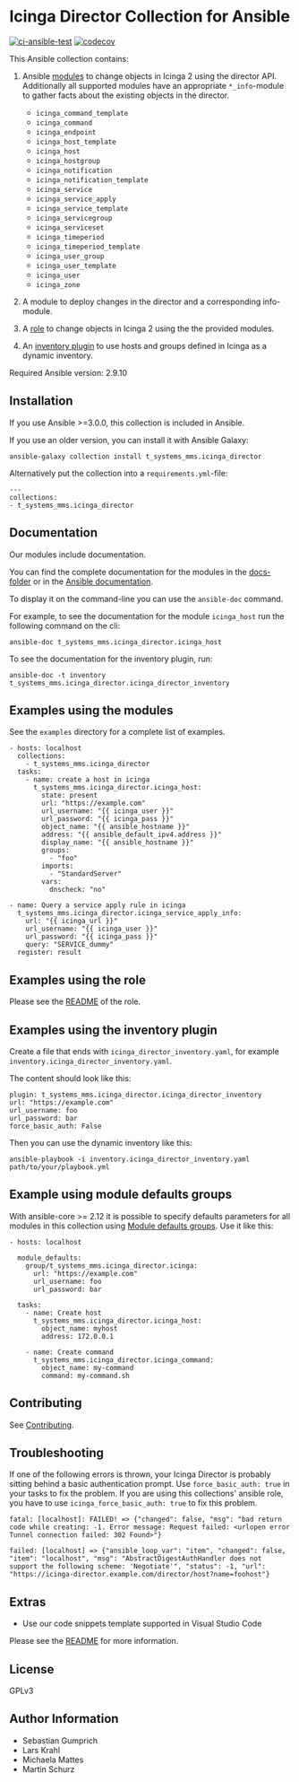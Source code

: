 # Icinga Director Collection for Ansible

[![ci-ansible-test](https://github.com/T-Systems-MMS/ansible-collection-icinga-director/workflows/ansible-test/badge.svg)](https://github.com/T-Systems-MMS/ansible-collection-icinga-director/actions?query=workflow%3Aansible-test)
[![codecov](https://codecov.io/gh/T-Systems-MMS/ansible-collection-icinga-director/branch/master/graph/badge.svg)](https://codecov.io/gh/T-Systems-MMS/ansible-collection-icinga-director)

This Ansible collection contains:

1. Ansible [modules](plugins/modules/) to change objects in Icinga 2 using the director API. 
Additionally all supported modules have an appropriate `*_info`-module to gather facts about the existing objects in the director.

    * `icinga_command_template`
    * `icinga_command`
    * `icinga_endpoint`
    * `icinga_host_template`
    * `icinga_host`
    * `icinga_hostgroup`
    * `icinga_notification`
    * `icinga_notification_template`
    * `icinga_service`
    * `icinga_service_apply`
    * `icinga_service_template`
    * `icinga_servicegroup`
    * `icinga_serviceset`
    * `icinga_timeperiod`
    * `icinga_timeperiod_template`
    * `icinga_user_group`
    * `icinga_user_template`
    * `icinga_user`
    * `icinga_zone`

2. A module to deploy changes in the director and a corresponding info-module.

3. A [role](roles/ansible_icinga/) to change objects in Icinga 2 using the the provided modules.

4. An [inventory plugin](plugins/inventory) to use hosts and groups defined in Icinga as a dynamic inventory.

Required Ansible version: 2.9.10

## Installation

If you use Ansible >=3.0.0, this collection is included in Ansible.

If you use an older version, you can install it with Ansible Galaxy:

```
ansible-galaxy collection install t_systems_mms.icinga_director
```

Alternatively put the collection into a `requirements.yml`-file:

```
---
collections:
- t_systems_mms.icinga_director
```

## Documentation

Our modules include documentation.

You can find the complete documentation for the modules in the [docs-folder](docs) or in the [Ansible documentation](<https://docs.ansible.com/ansible/latest/collections/t_systems_mms/icinga_director/index.html#plugins-in-t-systems-mms-icinga-director>).

To display it on the command-line you can use the `ansible-doc` command.

For example, to see the documentation for the module `icinga_host` run the following command on the cli:

```
ansible-doc t_systems_mms.icinga_director.icinga_host
```

To see the documentation for the inventory plugin, run:

```
ansible-doc -t inventory t_systems_mms.icinga_director.icinga_director_inventory
```

## Examples using the modules

See the `examples` directory for a complete list of examples.

```
- hosts: localhost
  collections:
    - t_systems_mms.icinga_director
  tasks:
    - name: create a host in icinga
      t_systems_mms.icinga_director.icinga_host:
        state: present
        url: "https://example.com"
        url_username: "{{ icinga_user }}"
        url_password: "{{ icinga_pass }}"
        object_name: "{{ ansible_hostname }}"
        address: "{{ ansible_default_ipv4.address }}"
        display_name: "{{ ansible_hostname }}"
        groups:
          - "foo"
        imports:
          - "StandardServer"
        vars:
          dnscheck: "no"
```

```
- name: Query a service apply rule in icinga
  t_systems_mms.icinga_director.icinga_service_apply_info:
    url: "{{ icinga_url }}"
    url_username: "{{ icinga_user }}"
    url_password: "{{ icinga_pass }}"
    query: "SERVICE_dummy"
  register: result
```

## Examples using the role

Please see the [README](roles/ansible_icinga/README.md) of the role.

## Examples using the inventory plugin

Create a file that ends with `icinga_director_inventory.yaml`, for example `inventory.icinga_director_inventory.yaml`.

The content should look like this:

```
plugin: t_systems_mms.icinga_director.icinga_director_inventory
url: "https://example.com"
url_username: foo
url_password: bar
force_basic_auth: False
```

Then you can use the dynamic inventory like this:

```
ansible-playbook -i inventory.icinga_director_inventory.yaml path/to/your/playbook.yml
```

## Example using module defaults groups

With ansible-core >= 2.12 it is possible to specify defaults parameters for all modules in this collection using [Module defaults groups](https://docs.ansible.com/ansible/latest/user_guide/playbooks_module_defaults.html#module-defaults-groups). Use it like this:

```
- hosts: localhost

  module_defaults:
    group/t_systems_mms.icinga_director.icinga:
      url: "https://example.com"
      url_username: foo
      url_password: bar

  tasks:
    - name: Create host
      t_systems_mms.icinga_director.icinga_host:
        object_name: myhost
        address: 172.0.0.1

    - name: Create command
      t_systems_mms.icinga_director.icinga_command:
        object_name: my-command
        command: my-command.sh
```

## Contributing

See [Contributing](CONTRIBUTING.md).

## Troubleshooting

If one of the following errors is thrown, your Icinga Director is probably sitting behind a basic authentication prompt. Use `force_basic_auth: true` in your tasks to fix the problem.
If you are using this collections' ansible role, you have to use `icinga_force_basic_auth: true` to fix this problem.

```
fatal: [localhost]: FAILED! => {"changed": false, "msg": "bad return code while creating: -1. Error message: Request failed: <urlopen error Tunnel connection failed: 302 Found>"}
```

```
failed: [localhost] => {"ansible_loop_var": "item", "changed": false, "item": "localhost", "msg": "AbstractDigestAuthHandler does not support the following scheme: 'Negotiate'", "status": -1, "url": "https://icinga-director.example.com/director/host?name=foohost"}
```


## Extras

* Use our code snippets template supported in Visual Studio Code

Please see the [README](vsc-snippets/README.md) for more information.

## License

GPLv3

## Author Information

* Sebastian Gumprich
* Lars Krahl
* Michaela Mattes
* Martin Schurz
